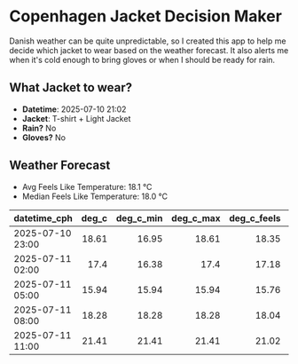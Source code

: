 
# Copenhagen Jacket Decision Maker

Danish weather can be quite unpredictable, so I created this app to help me decide which jacket to wear based on the weather forecast. 
It also alerts me when it's cold enough to bring gloves or when I should be ready for rain.

## What Jacket to wear?

- **Datetime**: 2025-07-10 21:02
- **Jacket**: T-shirt + Light Jacket
- **Rain?** No
- **Gloves?** No

## Weather Forecast
- Avg Feels Like Temperature: 18.1 °C
- Median Feels Like Temperature: 18.0 °C

| datetime_cph     |   deg_c |   deg_c_min |   deg_c_max |   deg_c_feels | weather   | wind   | rain   |
|:-----------------|--------:|------------:|------------:|--------------:|:----------|:-------|:-------|
| 2025-07-10 23:00 |   18.61 |       16.95 |       18.61 |         18.35 | Clear     | Low    | None   |
| 2025-07-11 02:00 |   17.4  |       16.38 |       17.4  |         17.18 | Clear     | Low    | None   |
| 2025-07-11 05:00 |   15.94 |       15.94 |       15.94 |         15.76 | Clouds    | High   | None   |
| 2025-07-11 08:00 |   18.28 |       18.28 |       18.28 |         18.04 | Clouds    | High   | None   |
| 2025-07-11 11:00 |   21.41 |       21.41 |       21.41 |         21.02 | Clouds    | Medium | None   |
        